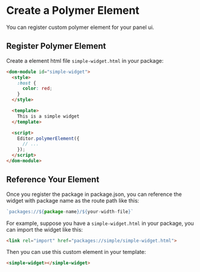# Create a Polymer Element

You can register custom polymer element for your panel ui.

## Register Polymer Element

Create a element html file `simple-widget.html` in your package:

```html
<dom-module id="simple-widget">
  <style>
    :host {
      color: red;
    }
  </style>

  <template>
    This is a simple widget
  </template>

  <script>
    Editor.polymerElement({
      // ...
    });
  </script>
</dom-module>
```

## Reference Your Element

Once you register the package in package.json, you can reference the widget with package name as the route path like this:

```js
`packages://${package-name}/${your-width-file}`
```

For example, suppose you have a `simple-widget.html` in your package, you can import the widget like this:

```html
<link rel="import" href="packages://simple/simple-widget.html">
```

Then you can use this custom element in your template:

```html
<simple-widget></simple-widget>
```
